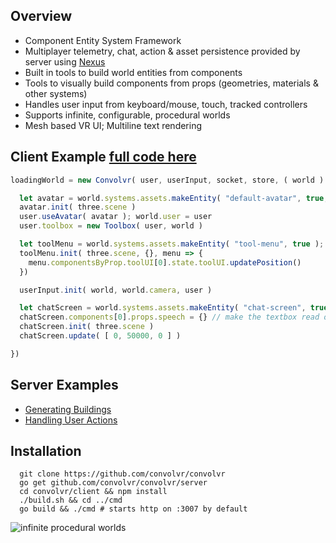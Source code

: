 ## Overview
- Component Entity System Framework
- Multiplayer telemetry, chat, action & asset persistence provided by server using [Nexus](https://github.com/ds0nt/nexus)
- Built in tools to build world entities from components
- Tools to visually build components from props (geometries, materials & other systems)
- Handles user input from keyboard/mouse, touch, tracked controllers
- Supports infinite, configurable, procedural worlds 
- Mesh based VR UI; Multiline text rendering

## Client Example [full code here](https://github.com/convolvr/convolvr/blob/dev/client/src/js/main.js)
```js
loadingWorld = new Convolvr( user, userInput, socket, store, ( world ) => {

  let avatar = world.systems.assets.makeEntity( "default-avatar", true, { wholeBody: false } ) 
  avatar.init( three.scene )
  user.useAvatar( avatar ); world.user = user
  user.toolbox = new Toolbox( user, world )

  let toolMenu = world.systems.assets.makeEntity( "tool-menu", true ); user.hud = toolMenu
  toolMenu.init( three.scene, {}, menu => {
    menu.componentsByProp.toolUI[0].state.toolUI.updatePosition() 
  }) 

  userInput.init( world, world.camera, user )

  let chatScreen = world.systems.assets.makeEntity( "chat-screen", true )
  chatScreen.components[0].props.speech = {} // make the textbox read out loud
  chatScreen.init( three.scene )
  chatScreen.update( [ 0, 50000, 0 ] )  

})
```
## Server Examples
- [Generating Buildings](https://github.com/convolvr/convolvr/blob/dev/server/generated-buildings.go)
- [Handling User Actions](https://github.com/convolvr/convolvr/blob/dev/server/socket.go#L17)

## Installation
```shell
  git clone https://github.com/convolvr/convolvr
  go get github.com/convolvr/convolvr/server
  cd convolvr/client && npm install
  ./build.sh && cd ../cmd
  go build && ./cmd # starts http on :3007 by default

```
![infinite procedural worlds](https://spacehexagon.com/app/external/Screenshot_658.png)
